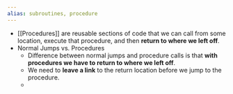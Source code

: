 ```yaml
---
alias: subroutines, procedure
---
```


- [[Procedures]] are reusable sections of code that we can call from some location, execute that procedure, and then **return to where we left off**.
- Normal Jumps vs. Procedures
	- Difference between normal jumps and procedure calls is that **with procedures we have to return to where we left off**.
	- We need to **leave a link** to the return location before we jump to the procedure.
	-